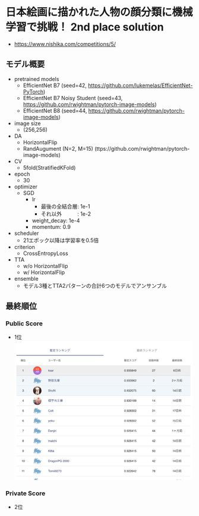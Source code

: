 # 日本絵画に描かれた人物の顔分類に機械学習で挑戦！ 2nd place solution
- https://www.nishika.com/competitions/5/

## モデル概要
- pretrained models
  - EfficientNet B7 (seed=42, https://github.com/lukemelas/EfficientNet-PyTorch)
  - EfficientNet B7 Noisy Student (seed=43, https://github.com/rwightman/pytorch-image-models)
  - EfficientNet B8 (seed=44, https://github.com/rwightman/pytorch-image-models)
- image size
  - (256,256)
- DA
  - HorizontalFlip
  - RandAugument (N=2, M=15) (ttps://github.com/rwightman/pytorch-image-models)
- CV
  - 5fold(StratifiedKFold)
- epoch
  - 30
- optimizer
  - SGD
    - lr
      - 最後の全結合層: 1e-1
      - それ以外　　　: 1e-2
    - weight_decay: 1e-4
    - momentum: 0.9
- scheduler
  - 21エポック以降は学習率を0.5倍
- criterion
  - CrossEntropyLoss
- TTA
  - w/o HorizontalFlip
  - w/ HorizontalFlip
- ensemble
  - モデル3種とTTA2パターンの合計6つのモデルでアンサンブル
 
## 最終順位
### Public Score
- 1位
![Public Score](images/public_score.png)

### Private Score
- 2位
